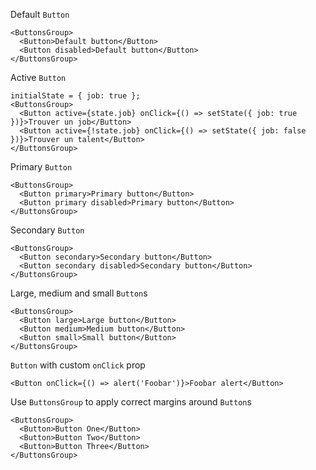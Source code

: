 Default `Button`

    <ButtonsGroup>
      <Button>Default button</Button>
      <Button disabled>Default button</Button>
    </ButtonsGroup>

Active `Button`

    initialState = { job: true };
    <ButtonsGroup>
      <Button active={state.job} onClick={() => setState({ job: true })}>Trouver un job</Button>
      <Button active={!state.job} onClick={() => setState({ job: false })}>Trouver un talent</Button>
    </ButtonsGroup>

Primary `Button`

    <ButtonsGroup>
      <Button primary>Primary button</Button>
      <Button primary disabled>Primary button</Button>
    </ButtonsGroup>

Secondary `Button`

    <ButtonsGroup>
      <Button secondary>Secondary button</Button>
      <Button secondary disabled>Secondary button</Button>
    </ButtonsGroup>

Large, medium and small `Button`s

    <ButtonsGroup>
      <Button large>Large button</Button>
      <Button medium>Medium button</Button>
      <Button small>Small button</Button>
    </ButtonsGroup>

`Button` with custom `onClick` prop

    <Button onClick={() => alert('Foobar')}>Foobar alert</Button>

Use `ButtonsGroup` to apply correct margins around `Button`s

    <ButtonsGroup>
      <Button>Button One</Button>
      <Button>Button Two</Button>
      <Button>Button Three</Button>
    </ButtonsGroup>
